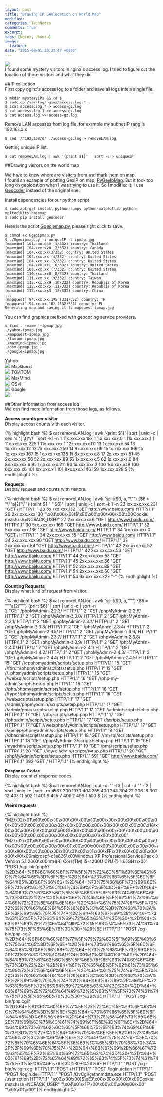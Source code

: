 ```yaml
---
layout: post
title: "Drawing IP Geolocation on World Map"
modified: 
categories: TechNotes 
comments: true
excerpt:
tags: [Nginx, Ubuntu]
image:
  feature:
date: "2015-08-01 20:28:47 +0800"
---
```


![](/images/2015-08-01/mapquest-ipmap.jpg)  
I found some mystery visitors in nginx's access log. I tried to figure out the location of those visitors and what they did.   

##IP collection  
First copy nginx's access log to a folder and save all logs into a single file.

    $ mkdir mysteryIPs && cd $_
    $ sudo cp /var/log/nginx/access.log.* .
    $ zcat access.log.* > access-gz.log
    $ cat access.log.1 >> access-gz.log
    $ cat access.log >> access-gz.log

Remove LAN accesses from log file, for example my subnet IP rang is 192.168.x.x  

    $ sed '/^192.168/d' ./access-gz.log > removeLAN.log

Getting unique IP list.  

    $ cat removeLAN.log | awk '{print $1}' | sort -u > uniqueIP 

##Drawing visitors on the world map  

We have to know where are visitors from and mark them on map.  
I found an example of plotting GeoIP on map, [PyGeoIpMap](https://github.com/pierrrrrrre/PyGeoIpMap). But it took too long on geolocation when I was trying to use it. So I modified it, I use [Geocoder](https://github.com/DenisCarriere/geocoder) instead of the original one.  

Install dependencies for our python script  

    $ sudo apt-get install python-numpy python-matplotlib python-mpltoolkits.basemap
    $ sudo pip install geocoder  

Here is the script [Ggeoipmap.py](/resource/2015-08-01/Ggeoipmap.py), please right click to save.  

    $ chmod +x Ggeoipmap.py 
    $ ./Ggeoipmap.py -i uniqueIP -o ipmap.jpg  
    [maxmind] 101.xxx.xx9 (1/332) country: Thailand
    [maxmind] 104.xxx.xx0 (2/332) country: Canada
    [maxmind] 104.xxx.xx(3/332) country: United States
    [maxmind] 104.xxx.xx (4/332) country: United States
    [maxmind] 104.xxx.xx (5/332) country: United States
    [maxmind] 104.xxx.xx1 (6/332) country: United States
    [maxmind] 108.xxx.xx (7/332) country: United States
    [maxmind] 110.xxx.xx0 (8/332) country: Thailand
    [maxmind] 111.xxx.xx (9/332) country: Taiwan
    [maxmind] 112.xxx.xx9 (10/332) country: Republic of Korea
    [maxmind] 112.xxx.xx5 (11/332) country: Republic of Korea
    [maxmind] 113.xxx.xx3 (12/332) country: China
    ...
    [mapquest] 94.xxx.xx.195 (331/332) country: TH
    [mapquest] 94.xx.xx.102 (332/332) country: PL
    Generating map and saving it to mapquest-ipmap.jpg

You can find graphics prefixed with geocoding service providers.  

    $ find . -name '*ipmap.jpg'
    ./yahoo-ipmap.jpg
    ./mapquest-ipmap.jpg
    ./tomtom-ipmap.jpg
    ./maxmind-ipmap.jpg
    ./osm-ipmap.jpg
    ./google-ipmap.jpg

Yahoo  
![](/images/2015-08-01/yahoo-ipmap.jpg)
MapQuest  
![](/images/2015-08-01/mapquest-ipmap.jpg)
TOMTOM  
![](/images/2015-08-01/tomtom-ipmap.jpg)
MaxMind  
![](/images/2015-08-01/maxmind-ipmap.jpg)
OSM  
![](/images/2015-08-01/osm-ipmap.jpg)
Google  
![](/images/2015-08-01/google-ipmap.jpg)

##Other information from access log  
We can find more information from those logs, as follows.

**Access counts per visitor**   
Display access counts with each visitor.  

{% highlight bash %}
    $ cat removeLAN.log | awk '{print $1}' | sort | uniq -c | sed 's/^[ \t]*//' | sort -k1 -n 
1 11x.xxx.xxx.187
1 1.x.xxx.xxx.0
1 11x.xxx.xxx.1
1 11x.xxx.xxx.225
1 11x.xxx.xxx
1 12x.xxx.xxx.111
13 1x.xxx.xxx.54
13 1x.xxx.xxx.12
13 2x.xxx.xxx.250
14 9x.xxx.xxx.69
15 1x.xxx.xxx.166
15 1x.xxx.xxx.167
15 1x.xxx.xxx.135
15 6x.xxx.xxx.8
17 2x.xxx.xxx.51
45 2x.xxx.xxx.56
52 2x.xxx.xxx.89
56 1x.xxx.xxx.5
62 1x.xxx.xxx.0
84 8x.xxx.xxx.6
85 1x.xxx.xxx.211
90 1x.xxx.xxx.3
100 1xx.xxx.x49
100 6xx.xxx.x6
101 1xx.xxx.x.1
101 8xx.xxx.x146
159 1xx.xxx.x28
$
{% endhighlight %}    

**Requests**   
Display request and counts with visitors. 

{% highlight bash %}
$ cat removeLAN.log | awk 'split($0, a, "\"") {$6 = "\""a[2]"\""} {print $1 " " $6}' | sort | uniq -c | sort -k 1 -n  
     23 1xx.xxx.xxx.231 "GET / HTTP/1.1"
     23 5x.xxx.xxx.182 "GET http://www.baidu.com/ HTTP/1.1"
     26 2xx.xxx.xxx.130 "\x03\x00\x00)$\xE0\x00\x00\x00\x00\x00Cookie: mstshash=NCRACK_USER"
     27 2xx.xxx.xxx.6 "GET http://www.baidu.com/ HTTP/1.1"
     30 5xx.xxx.xxx.169 "GET http://www.baidu.com/ HTTP/1.1"
     32 5xx.xxx.xxx.136 "GET http://www.baidu.com/ HTTP/1.1"
     34 1xx.xxx.xxx.0 "GET / HTTP/1.1"
     34 2xx.xxx.xxx.55 "GET http://www.baidu.com/ HTTP/1.1"
     34 2xx.xxx.xxx.90 "GET http://www.baidu.com/ HTTP/1.1"
     38 2xx.xxx.xxx.54 "GET http://www.baidu.com/ HTTP/1.1"
     42 2xx.xxx.xxx.52 "GET http://www.baidu.com/ HTTP/1.1"
     42 2xx.xxx.xxx.53 "GET http://www.baidu.com/ HTTP/1.1"
     44 2xx.xxx.xxx.58 "GET http://www.baidu.com/ HTTP/1.1"
     45 2xx.xxx.xxx.56 "GET http://www.baidu.com/ HTTP/1.1"
     52 2xx.xxx.xxx.89 "GET http://www.baidu.com/ HTTP/1.1"
     54 2xx.xxx.xxx.50 "GET http://www.baidu.com/ HTTP/1.1"
     54 6x.xxx.xxx.229 "-"
{% endhighlight %}    

**Counting Requests**  
Display what kind of request from visitor.  

{% highlight bash %}
$ cat removeLAN.log | awk 'split($0, a, "\"") {$6 = "\""a[2]"\""} {print $6}' | sort | uniq -c | sort -n  
      2 "GET /phpMyAdmin-2.2.3/ HTTP/1.1"
      2 "GET /phpMyAdmin-2.2.6/ HTTP/1.1"
      2 "GET /phpMyAdmin-2.3.0/ HTTP/1.1"
      2 "GET /phpMyAdmin-2.3.1/ HTTP/1.1"
      2 "GET /phpMyAdmin-2.3.2/ HTTP/1.1"
      2 "GET /phpMyAdmin-2.3.3/ HTTP/1.1"
      2 "GET /phpMyAdmin-2.3.4/ HTTP/1.1"
      2 "GET /phpMyAdmin-2.3.5/ HTTP/1.1"
      2 "GET /phpMyAdmin-2.3.6/ HTTP/1.1"
      2 "GET /phpMyAdmin-2.3.7/ HTTP/1.1"
      2 "GET /phpMyAdmin-2.3.8/ HTTP/1.1"
      2 "GET /phpMyAdmin-2.3.9/ HTTP/1.1"
      2 "GET /phpMyAdmin-2.4.0/ HTTP/1.1"
      2 "GET /phpMyAdmin-2.4.1/ HTTP/1.1"
      2 "GET /phpMyAdmin-2.4.2/ HTTP/1.1"
      2 "GET /phpMyAdmin-2.4.3/ HTTP/1.1"
      2 "GET /phpMyAdmin-2.4.4/ HTTP/1.1"
      2 "GET /phpMyAdmin-2.4.5/ HTTP/1.1"
     15 "GET //cpphpmyadmin/scripts/setup.php HTTP/1.1"
     15 "GET //forum/phpmyadmin/scripts/setup.php HTTP/1.1"
     15 "GET //_phpmyadmin/scripts/setup.php HTTP/1.1"
     15 "GET //websql/scripts/setup.php HTTP/1.1"
     16 "GET //php-my-admin/scripts/setup.php HTTP/1.1"
     16 "GET //php/phpmyadmin/scripts/setup.php HTTP/1.1"
     16 "GET //typo3/phpmyadmin/scripts/setup.php HTTP/1.1"
     16 "GET //web/scripts/setup.php HTTP/1.1"
     17 "GET //admin/phpmyadmin/scripts/setup.php HTTP/1.1"
     17 "GET //admin/pma/scripts/setup.php HTTP/1.1"
     17 "GET //admin/scripts/setup.php HTTP/1.1"
     17 "GET //db/scripts/setup.php HTTP/1.1"
     17 "GET //phpadmin/scripts/setup.php HTTP/1.1"
     17 "GET //scripts/setup.php HTTP/1.1"
     17 "GET //web/phpMyAdmin/scripts/setup.php HTTP/1.1"
     17 "GET //xampp/phpmyadmin/scripts/setup.php HTTP/1.1"
     18 "GET //dbadmin/scripts/setup.php HTTP/1.1"
     18 "GET //mysql/scripts/setup.php HTTP/1.1"
     18 "GET //phpMyAdmin-2/scripts/setup.php HTTP/1.1"
     19 "GET /myadmin/scripts/setup.php HTTP/1.1"
     19 "GET /pma/scripts/setup.php HTTP/1.1"
     20 "GET //mysqladmin/scripts/setup.php HTTP/1.1"
     20 "GET /phpMyAdmin/scripts/setup.php HTTP/1.1"
    591 "GET http://www.baidu.com/ HTTP/1.1"
    692 "GET / HTTP/1.1"
{% endhighlight %}    
 
**Response Codes**  
Display count of response codes.  

{% highlight bash %}
$ cat removeLAN.log | cut -d '"' -f3 | cut -d ' ' -f2 | sort | uniq -c | sort -rn
   4567 200
   1970 404
    255 400
    244 304
     22 206
     18 302
     12 408
     11 502
     11 401
      9 405
      7 409
      2 499
      1 500
$ 
{% endhighlight %}    

**Weird requests**  

{% highlight bash %}
"MZ\x02\x01\x00\x00\x00\x00\x00\x00\x00\x00\x00\x00\x00\x00\x00\x00\x00\x00\x00\x00\x00\x02\x00\x00\x00\x00\x00\x00\x00\x00\x00\x18\x00\x00\x00\x00\x00\x00\x00G\x00\x00\x00\x00\x00\x00\x00\x00\x00\x00\x00\x00\x00\x00\x00\x00\x00\x00\x00\x01\x00\x00\x00"
"MZ\x02\x01\x90\x00\x00\x00\x00\x00\x00\x00\x00\x00\x00\x00\x00\x00\x00\x00\x00\x00\x00\x00\x01\x00\x00\x00\x00\x00\x00\x00\x00\x00~\x00\x00\x00\x00\x00\x00\x00\x01\x02\x01\x00\xFF\x01\x00\x00\x01\x00\x00\x00\x00microsof-c5a626\x00Windows XP Professional Service Pack 3 Version 5.1.2600\x00Intel(R) Core(TM) i5-4200U CPU @ 1.60GHz\x00"
"POST /cgi-bin/php5?%2D%64+%61%6C%6C%6F%77%5F%75%72%6C%5F%69%6E%63%6C%75%64%65%3D%6F%6E+%2D%64+%73%61%66%65%5F%6D%6F%64%65%3D%6F%66%66+%2D%64+%73%75%68%6F%73%69%6E%2E%73%69%6D%75%6C%61%74%69%6F%6E%3D%6F%6E+%2D%64+%64%69%73%61%62%6C%65%5F%66%75%6E%63%74%69%6F%6E%73%3D%22%22+%2D%64+%6F%70%65%6E%5F%62%61%73%65%64%69%72%3D%6E%6F%6E%65+%2D%64+%61%75%74%6F%5F%70%72%65%70%65%6E%64%5F%66%69%6C%65%3D%70%68%70%3A%2F%2F%69%6E%70%75%74+%2D%64+%63%67%69%2E%66%6F%72%63%65%5F%72%65%64%69%72%65%63%74%3D%30+%2D%64+%63%67%69%2E%72%65%64%69%72%65%63%74%5F%73%74%61%74%75%73%5F%65%6E%76%3D%30+%2D%6E HTTP/1.1"
"POST /cgi-bin/php-cgi?%2D%64+%61%6C%6C%6F%77%5F%75%72%6C%5F%69%6E%63%6C%75%64%65%3D%6F%6E+%2D%64+%73%61%66%65%5F%6D%6F%64%65%3D%6F%66%66+%2D%64+%73%75%68%6F%73%69%6E%2E%73%69%6D%75%6C%61%74%69%6F%6E%3D%6F%6E+%2D%64+%64%69%73%61%62%6C%65%5F%66%75%6E%63%74%69%6F%6E%73%3D%22%22+%2D%64+%6F%70%65%6E%5F%62%61%73%65%64%69%72%3D%6E%6F%6E%65+%2D%64+%61%75%74%6F%5F%70%72%65%70%65%6E%64%5F%66%69%6C%65%3D%70%68%70%3A%2F%2F%69%6E%70%75%74+%2D%64+%63%67%69%2E%66%6F%72%63%65%5F%72%65%64%69%72%65%63%74%3D%30+%2D%64+%63%67%69%2E%72%65%64%69%72%65%63%74%5F%73%74%61%74%75%73%5F%65%6E%76%3D%30+%2D%6E HTTP/1.1"
"POST /cgi-bin/php.cgi?%2D%64+%61%6C%6C%6F%77%5F%75%72%6C%5F%69%6E%63%6C%75%64%65%3D%6F%6E+%2D%64+%73%61%66%65%5F%6D%6F%64%65%3D%6F%66%66+%2D%64+%73%75%68%6F%73%69%6E%2E%73%69%6D%75%6C%61%74%69%6F%6E%3D%6F%6E+%2D%64+%64%69%73%61%62%6C%65%5F%66%75%6E%63%74%69%6F%6E%73%3D%22%22+%2D%64+%6F%70%65%6E%5F%62%61%73%65%64%69%72%3D%6E%6F%6E%65+%2D%64+%61%75%74%6F%5F%70%72%65%70%65%6E%64%5F%66%69%6C%65%3D%70%68%70%3A%2F%2F%69%6E%70%75%74+%2D%64+%63%67%69%2E%66%6F%72%63%65%5F%72%65%64%69%72%65%63%74%3D%30+%2D%64+%63%67%69%2E%72%65%64%69%72%65%63%74%5F%73%74%61%74%75%73%5F%65%6E%76%3D%30+%2D%6E HTTP/1.1"
"POST /cgi-bin/wlogin.cgi HTTP/1.1"
"POST / HTTP/1.1"
"POST /login.action HTTP/1.1"
"POST /login.do HTTP/1.1"
"POST /OvCgi/getnnmdata.exe HTTP/1.1"
"POST /user.action HTTP/1.1"
"\x03\x00\x00)$\xE0\x00\x00\x00\x00\x00Cookie: mstshash=NCRACK_USER"
"\x04\x01\x1F\x00\x00\x00\x00\x00\x00"
"\x05\x01\x00"
{% endhighlight %}    
